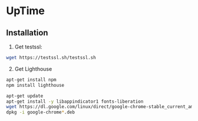 # UpTime

## Installation

1. Get testssl:
  ```bash
  wget https://testssl.sh/testssl.sh
  ```

2. Get Lighthouse
  ```bash
  apt-get install npm
  npm install lighthouse

  apt-get update
  apt-get install -y libappindicator1 fonts-liberation
  wget https://dl.google.com/linux/direct/google-chrome-stable_current_amd64.deb
  dpkg -i google-chrome*.deb
  ```
